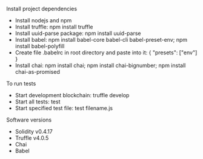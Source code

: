 Install project dependencies
 - Install nodejs and npm
 - Install truffle: npm install truffle
 - Install uuid-parse package: npm install uuid-parse
 - Install babel: npm install babel-core babel-cli babel-preset-env; npm install babel-polyfill
 - Create file .babelrc in root directory and paste into it: { "presets": ["env"] }
 - Install chai: npm install chai; npm install chai-bignumber; npm install chai-as-promised

To run tests
 - Start development blockchain: truffle develop
 - Start all tests: test
 - Start specified test file: test filename.js

Software versions
 - Solidity v0.4.17
 - Truffle v4.0.5
 - Chai
 - Babel
 